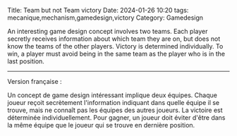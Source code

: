 Title: Team but not Team victory
Date: 2024-01-26 10:20
tags: mecanique,mechanism,gamedesign,victory
Category: Gamedesign

An interesting game design concept involves two teams. Each player secretly receives information about which team they are on, but does not know the teams of the other players. Victory is determined individually. To win, a player must avoid being in the same team as the player who is in the last position.


______________________

Version française :


Un concept de game design intéressant implique deux équipes. Chaque joueur reçoit secrètement l'information indiquant dans quelle équipe il se trouve, mais ne connaît pas les équipes des autres joueurs. La victoire est déterminée individuellement. Pour gagner, un joueur doit éviter d'être dans la même équipe que le joueur qui se trouve en dernière position.



